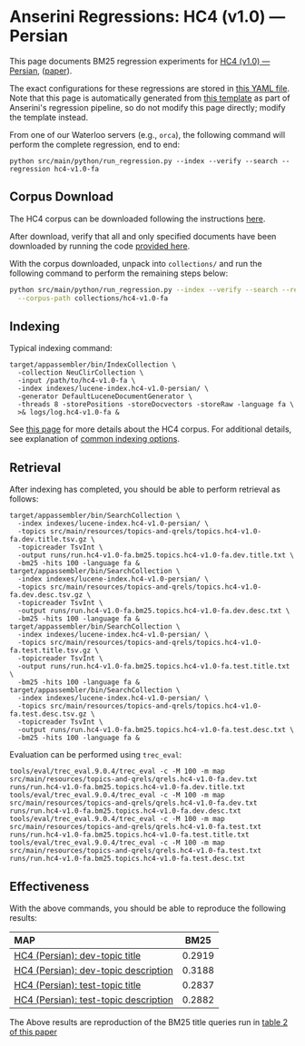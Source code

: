 # Anserini Regressions: HC4 (v1.0) &mdash; Persian

This page documents BM25 regression experiments for [HC4 (v1.0) &mdash; Persian](https://github.com/hltcoe/HC4), ([paper](https://arxiv.org/pdf/2201.09992.pdf)).

The exact configurations for these regressions are stored in [this YAML file](../src/main/resources/regression/hc4-v1.0-fa.yaml).
Note that this page is automatically generated from [this template](../src/main/resources/docgen/templates/hc4-v1.0-fa.template) as part of Anserini's regression pipeline, so do not modify this page directly; modify the template instead.

From one of our Waterloo servers (e.g., `orca`), the following command will perform the complete regression, end to end:

```
python src/main/python/run_regression.py --index --verify --search --regression hc4-v1.0-fa
```

## Corpus Download

The HC4 corpus can be downloaded following the instructions [here](https://github.com/hltcoe/HC4).

After download, verify that all and only specified documents have been downloaded by running the code [provided here](https://github.com/hltcoe/HC4#postprocessing-of-the-downloaded-documents).

With the corpus downloaded, unpack into `collections/` and run the following command to perform the remaining steps below:

```bash
python src/main/python/run_regression.py --index --verify --search --regression hc4-v1.0-fa \
  --corpus-path collections/hc4-v1.0-fa
```

## Indexing

Typical indexing command:

```
target/appassembler/bin/IndexCollection \
  -collection NeuClirCollection \
  -input /path/to/hc4-v1.0-fa \
  -index indexes/lucene-index.hc4-v1.0-persian/ \
  -generator DefaultLuceneDocumentGenerator \
  -threads 8 -storePositions -storeDocvectors -storeRaw -language fa \
  >& logs/log.hc4-v1.0-fa &
```

See [this page](https://github.com/hltcoe/HC4) for more details about the HC4 corpus.
For additional details, see explanation of [common indexing options](common-indexing-options.md).

## Retrieval

After indexing has completed, you should be able to perform retrieval as follows:

```
target/appassembler/bin/SearchCollection \
  -index indexes/lucene-index.hc4-v1.0-persian/ \
  -topics src/main/resources/topics-and-qrels/topics.hc4-v1.0-fa.dev.title.tsv.gz \
  -topicreader TsvInt \
  -output runs/run.hc4-v1.0-fa.bm25.topics.hc4-v1.0-fa.dev.title.txt \
  -bm25 -hits 100 -language fa &
target/appassembler/bin/SearchCollection \
  -index indexes/lucene-index.hc4-v1.0-persian/ \
  -topics src/main/resources/topics-and-qrels/topics.hc4-v1.0-fa.dev.desc.tsv.gz \
  -topicreader TsvInt \
  -output runs/run.hc4-v1.0-fa.bm25.topics.hc4-v1.0-fa.dev.desc.txt \
  -bm25 -hits 100 -language fa &
target/appassembler/bin/SearchCollection \
  -index indexes/lucene-index.hc4-v1.0-persian/ \
  -topics src/main/resources/topics-and-qrels/topics.hc4-v1.0-fa.test.title.tsv.gz \
  -topicreader TsvInt \
  -output runs/run.hc4-v1.0-fa.bm25.topics.hc4-v1.0-fa.test.title.txt \
  -bm25 -hits 100 -language fa &
target/appassembler/bin/SearchCollection \
  -index indexes/lucene-index.hc4-v1.0-persian/ \
  -topics src/main/resources/topics-and-qrels/topics.hc4-v1.0-fa.test.desc.tsv.gz \
  -topicreader TsvInt \
  -output runs/run.hc4-v1.0-fa.bm25.topics.hc4-v1.0-fa.test.desc.txt \
  -bm25 -hits 100 -language fa &
```

Evaluation can be performed using `trec_eval`:

```
tools/eval/trec_eval.9.0.4/trec_eval -c -M 100 -m map src/main/resources/topics-and-qrels/qrels.hc4-v1.0-fa.dev.txt runs/run.hc4-v1.0-fa.bm25.topics.hc4-v1.0-fa.dev.title.txt
tools/eval/trec_eval.9.0.4/trec_eval -c -M 100 -m map src/main/resources/topics-and-qrels/qrels.hc4-v1.0-fa.dev.txt runs/run.hc4-v1.0-fa.bm25.topics.hc4-v1.0-fa.dev.desc.txt
tools/eval/trec_eval.9.0.4/trec_eval -c -M 100 -m map src/main/resources/topics-and-qrels/qrels.hc4-v1.0-fa.test.txt runs/run.hc4-v1.0-fa.bm25.topics.hc4-v1.0-fa.test.title.txt
tools/eval/trec_eval.9.0.4/trec_eval -c -M 100 -m map src/main/resources/topics-and-qrels/qrels.hc4-v1.0-fa.test.txt runs/run.hc4-v1.0-fa.bm25.topics.hc4-v1.0-fa.test.desc.txt
```

## Effectiveness

With the above commands, you should be able to reproduce the following results:

| **MAP**                                                                                                      | **BM25**  |
|:-------------------------------------------------------------------------------------------------------------|-----------|
| [HC4 (Persian): dev-topic title](https://github.com/hltcoe/HC4)                                              | 0.2919    |
| [HC4 (Persian): dev-topic description](https://github.com/hltcoe/HC4)                                        | 0.3188    |
| [HC4 (Persian): test-topic title](https://github.com/hltcoe/HC4)                                             | 0.2837    |
| [HC4 (Persian): test-topic description](https://github.com/hltcoe/HC4)                                       | 0.2882    |

The Above results are reproduction of the BM25 title queries run in [table 2 of this paper](https://arxiv.org/pdf/2201.08471.pdf)
